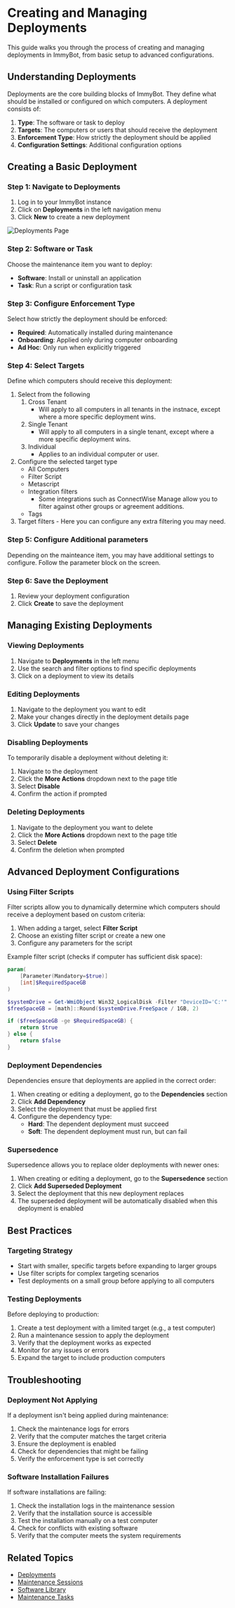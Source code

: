 # Creating and Managing Deployments

This guide walks you through the process of creating and managing deployments in ImmyBot, from basic setup to advanced configurations.

## Understanding Deployments

Deployments are the core building blocks of ImmyBot. They define what should be installed or configured on which computers. A deployment consists of:

1. **Type**: The software or task to deploy
2. **Targets**: The computers or users that should receive the deployment
3. **Enforcement Type**: How strictly the deployment should be applied
4. **Configuration Settings**: Additional configuration options

## Creating a Basic Deployment

### Step 1: Navigate to Deployments

1. Log in to your ImmyBot instance
2. Click on **Deployments** in the left navigation menu
3. Click **New** to create a new deployment

![Deployments Page](./Deployment-New.png)

### Step 2: Software or Task

Choose the maintenance item you want to deploy:

- **Software**: Install or uninstall an application
- **Task**: Run a script or configuration task

### Step 3: Configure Enforcement Type

Select how strictly the deployment should be enforced:

- **Required**: Automatically installed during maintenance
- **Onboarding**: Applied only during computer onboarding
- **Ad Hoc**: Only run when explicitly triggered

### Step 4: Select Targets

Define which computers should receive this deployment:

1. Select from the following
   1. Cross Tenant
      - Will apply to all computers in all tenants in the instnace, except where a more specific deployment wins.
   2. Single Tenant
      - Will apply to all computers in a single tenant, except where a more specific deployment wins.
   3. Individual
      - Applies to an individual computer or user.
2. Configure the selected target type
   - All Computers
   - Filter Script
   - Metascript
   - Integration filters
      - Some integrations such as ConnectWise Manage allow you to filter against other groups or agreement additions.
   - Tags
3. Target filters - Here you can configure any extra filtering you may need.

### Step 5: Configure Additional parameters

Depending on the mainteance item, you may have additional settings to configure. Follow the parameter block on the screen.

### Step 6: Save the Deployment

1. Review your deployment configuration
2. Click **Create** to save the deployment

## Managing Existing Deployments

### Viewing Deployments

1. Navigate to **Deployments** in the left menu
2. Use the search and filter options to find specific deployments
3. Click on a deployment to view its details

### Editing Deployments

1. Navigate to the deployment you want to edit
2. Make your changes directly in the deployment details page
3. Click **Update** to save your changes

### Disabling Deployments

To temporarily disable a deployment without deleting it:

1. Navigate to the deployment
2. Click the **More Actions** dropdown next to the page title
3. Select **Disable**
4. Confirm the action if prompted

### Deleting Deployments

1. Navigate to the deployment you want to delete
2. Click the **More Actions** dropdown next to the page title
3. Select **Delete**
4. Confirm the deletion when prompted

## Advanced Deployment Configurations

### Using Filter Scripts

Filter scripts allow you to dynamically determine which computers should receive a deployment based on custom criteria:

1. When adding a target, select **Filter Script**
2. Choose an existing filter script or create a new one
3. Configure any parameters for the script

Example filter script (checks if computer has sufficient disk space):

```powershell
param(
    [Parameter(Mandatory=$true)]
    [int]$RequiredSpaceGB
)

$systemDrive = Get-WmiObject Win32_LogicalDisk -Filter "DeviceID='C:'"
$freeSpaceGB = [math]::Round($systemDrive.FreeSpace / 1GB, 2)

if ($freeSpaceGB -ge $RequiredSpaceGB) {
    return $true
} else {
    return $false
}
```

### Deployment Dependencies

Dependencies ensure that deployments are applied in the correct order:

1. When creating or editing a deployment, go to the **Dependencies** section
2. Click **Add Dependency**
3. Select the deployment that must be applied first
4. Configure the dependency type:
   - **Hard**: The dependent deployment must succeed
   - **Soft**: The dependent deployment must run, but can fail

### Supersedence

Supersedence allows you to replace older deployments with newer ones:

1. When creating or editing a deployment, go to the **Supersedence** section
2. Click **Add Superseded Deployment**
3. Select the deployment that this new deployment replaces
4. The superseded deployment will be automatically disabled when this deployment is enabled

## Best Practices

### Targeting Strategy

- Start with smaller, specific targets before expanding to larger groups
- Use filter scripts for complex targeting scenarios
- Test deployments on a small group before applying to all computers

### Testing Deployments

Before deploying to production:

1. Create a test deployment with a limited target (e.g., a test computer)
2. Run a maintenance session to apply the deployment
3. Verify that the deployment works as expected
4. Monitor for any issues or errors
5. Expand the target to include production computers

## Troubleshooting

### Deployment Not Applying

If a deployment isn't being applied during maintenance:

1. Check the maintenance logs for errors
2. Verify that the computer matches the target criteria
3. Ensure the deployment is enabled
4. Check for dependencies that might be failing
5. Verify the enforcement type is set correctly

### Software Installation Failures

If software installations are failing:

1. Check the installation logs in the maintenance session
2. Verify that the installation source is accessible
3. Test the installation manually on a test computer
4. Check for conflicts with existing software
5. Verify that the computer meets the system requirements

## Related Topics

- [Deployments](/Documentation/CoreFeatures/deployments.md)
- [Maintenance Sessions](/Documentation/CoreFeatures/maintenance-sessions.md)
- [Software Library](/Documentation/CoreFeatures/software-library.md)
- [Maintenance Tasks](/Documentation/Administration/maintenance-updates.md)

